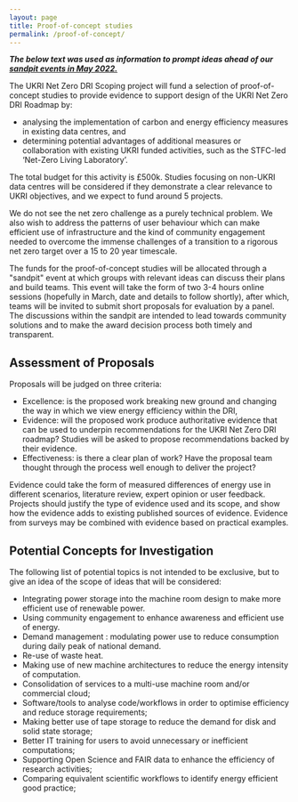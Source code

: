 ```yaml
---
layout: page
title: Proof-of-concept studies
permalink: /proof-of-concept/
---
```


***The below text was used as information to prompt ideas ahead of our [sandpit events in May 2022.](/sandpit/)***

The UKRI Net Zero DRI Scoping project will fund a selection of proof-of-concept studies to provide evidence to support design of the UKRI Net Zero DRI Roadmap by:
* analysing the implementation of carbon and energy efficiency measures in existing data centres, and 
* determining potential advantages of additional measures or collaboration with existing UKRI funded activities, such as the STFC-led ‘Net-Zero Living Laboratory’.

The total budget for this activity is £500k. Studies focusing on non-UKRI data centres will be considered if they demonstrate a clear relevance to UKRI objectives, and we expect to fund around 5 projects.

We do not see the net zero challenge as a purely technical problem. We also wish to address the patterns of user behaviour which can make efficient use of infrastructure and the kind of community engagement needed to overcome the immense challenges of a transition to a rigorous net zero target over a 15 to 20 year timescale.

The funds for the proof-of-concept studies will be allocated through a "sandpit" event at which groups with relevant ideas can discuss their plans and build teams. This event will take the form of two 3-4 hours online sessions (hopefully in March, date and details to follow shortly), after which, teams will be invited to submit short proposals for evaluation by a panel. The discussions within the sandpit are intended to lead towards community solutions and to make the award decision process both timely and transparent. 

## Assessment of Proposals
Proposals will be judged on three criteria:
* Excellence: is the proposed work breaking new ground and changing the way in which we view energy efficiency within the DRI, 
* Evidence: will the proposed work produce authoritative evidence that can be used to underpin recommendations for the UKRI Net Zero DRI roadmap? Studies will be asked to propose recommendations backed by their evidence. 
* Effectiveness: is there a clear plan of work? Have the proposal team thought through the process well enough to deliver the project?

Evidence could take the form of measured differences of energy use in different scenarios, literature review,  expert opinion or user feedback. Projects should justify the type of evidence used and its scope, and show how the evidence adds to existing published sources of evidence. Evidence from surveys may be combined with evidence based on practical examples.

## Potential Concepts for Investigation
The following list of potential topics is not intended to be exclusive, but to give an idea of the scope of ideas that will be considered:
* Integrating power storage into the machine room design to make more efficient use of renewable power.
* Using community engagement to enhance awareness and efficient use of energy.
* Demand management : modulating power use to reduce consumption during daily peak of national demand.
* Re-use of waste heat.
* Making use of new machine architectures to reduce the energy intensity of computation.
* Consolidation of services to a multi-use machine room and/or commercial cloud;
* Software/tools to analyse code/workflows in order to optimise efficiency and reduce storage requirements;
* Making better use of tape storage to reduce the demand for disk and solid state storage;
* Better IT training for users to avoid unnecessary or inefficient computations;
* Supporting Open Science and FAIR data to enhance the efficiency of research activities;
* Comparing equivalent scientific workflows to identify energy efficient good practice;



